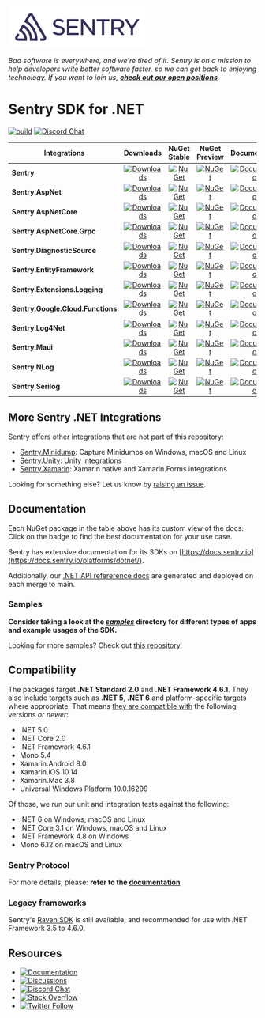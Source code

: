 [![Sentry](https://raw.githubusercontent.com/getsentry/sentry-dotnet/main/.assets/sentry-wordmark-dark-280x84.png)](https://sentry.io/?utm_source=github&utm_medium=logo)

_Bad software is everywhere, and we're tired of it. Sentry is on a mission to help developers write better software faster, so we can get back to enjoying technology. If you want to join us, [**check out our open positions**](https://sentry.io/careers/)._

Sentry SDK for .NET
===========

[![build](https://github.com/getsentry/sentry-dotnet/workflows/build/badge.svg?branch=main)](https://github.com/getsentry/sentry-dotnet/actions?query=branch%3Amain)
[![Discord Chat](https://img.shields.io/discord/621778831602221064?logo=discord&logoColor=ffffff&color=7389D8)](https://discord.gg/PXa5Apfe7K)


|            Integrations            |       Downloads       |      NuGet Stable     |     NuGet Preview     |     Documentation     |
| ---------------------------------- | :-------------------: | :-------------------: | :-------------------: | :-------------------: |
| **Sentry**                         | [![Downloads](https://img.shields.io/nuget/dt/Sentry.svg)](https://www.nuget.org/packages/Sentry) | [![NuGet](https://img.shields.io/nuget/v/Sentry.svg)](https://www.nuget.org/packages/Sentry)   |    [![NuGet](https://img.shields.io/nuget/vpre/Sentry.svg)](https://www.nuget.org/packages/Sentry)   | [![Documentation](https://img.shields.io/badge/documentation-sentry.io-green.svg)](https://docs.sentry.io/platforms/dotnet/) |
| **Sentry.AspNet**                  | [![Downloads](https://img.shields.io/nuget/dt/Sentry.AspNet.svg)](https://www.nuget.org/packages/Sentry.AspNet) | [![NuGet](https://img.shields.io/nuget/v/Sentry.AspNet.svg)](https://www.nuget.org/packages/Sentry.AspNet)   |   [![NuGet](https://img.shields.io/nuget/vpre/Sentry.AspNet.svg)](https://www.nuget.org/packages/Sentry.AspNet)   | [![Documentation](https://img.shields.io/badge/documentation-sentry.io-green.svg)](https://docs.sentry.io/platforms/dotnet/guides/aspnet) |
| **Sentry.AspNetCore**              | [![Downloads](https://img.shields.io/nuget/dt/Sentry.AspNetCore.svg)](https://www.nuget.org/packages/Sentry.AspNetCore) | [![NuGet](https://img.shields.io/nuget/v/Sentry.AspNetCore.svg)](https://www.nuget.org/packages/Sentry.AspNetCore)   |   [![NuGet](https://img.shields.io/nuget/vpre/Sentry.AspNetCore.svg)](https://www.nuget.org/packages/Sentry.AspNetCore)   | [![Documentation](https://img.shields.io/badge/documentation-sentry.io-green.svg)](https://docs.sentry.io/platforms/dotnet/guides/aspnetcore/) |
| **Sentry.AspNetCore.Grpc**         | [![Downloads](https://img.shields.io/nuget/dt/Sentry.AspNetCore.Grpc.svg)](https://www.nuget.org/packages/Sentry.AspNetCore.Grpc) | [![NuGet](https://img.shields.io/nuget/v/Sentry.AspNetCore.Grpc.svg)](https://www.nuget.org/packages/Sentry.AspNetCore.Grpc)   |   [![NuGet](https://img.shields.io/nuget/vpre/Sentry.AspNetCore.Grpc.svg)](https://www.nuget.org/packages/Sentry.AspNetCore.Grpc)   | [![Documentation](https://img.shields.io/badge/documentation-sentry.io-green.svg)](https://docs.sentry.io/platforms/dotnet/guides/aspnetcore/) |
| **Sentry.DiagnosticSource**        | [![Downloads](https://img.shields.io/nuget/dt/Sentry.DiagnosticSource.svg)](https://www.nuget.org/packages/Sentry.DiagnosticSource) | [![NuGet](https://img.shields.io/nuget/v/Sentry.DiagnosticSource.svg)](https://www.nuget.org/packages/Sentry.DiagnosticSource)   | [![NuGet](https://img.shields.io/nuget/vpre/Sentry.DiagnosticSource.svg)](https://www.nuget.org/packages/Sentry.DiagnosticSource)   | [![Documentation](https://img.shields.io/badge/documentation-sentry.io-green.svg)](https://docs.sentry.io/platforms/dotnet/performance/instrumentation/automatic-instrumentation/#diagnosticsource-integration) |
| **Sentry.EntityFramework**         | [![Downloads](https://img.shields.io/nuget/dt/Sentry.EntityFramework.svg)](https://www.nuget.org/packages/Sentry.EntityFramework) | [![NuGet](https://img.shields.io/nuget/v/Sentry.EntityFramework.svg)](https://www.nuget.org/packages/Sentry.EntityFramework)   |   [![NuGet](https://img.shields.io/nuget/vpre/Sentry.EntityFramework.svg)](https://www.nuget.org/packages/Sentry.EntityFramework)   | [![Documentation](https://img.shields.io/badge/documentation-sentry.io-green.svg)](https://docs.sentry.io/platforms/dotnet/guides/entityframework) |
| **Sentry.Extensions.Logging**      | [![Downloads](https://img.shields.io/nuget/dt/Sentry.Extensions.Logging.svg)](https://www.nuget.org/packages/Sentry.Extensions.Logging) | [![NuGet](https://img.shields.io/nuget/v/Sentry.Extensions.Logging.svg)](https://www.nuget.org/packages/Sentry.Extensions.Logging)   | [![NuGet](https://img.shields.io/nuget/vpre/Sentry.Extensions.Logging.svg)](https://www.nuget.org/packages/Sentry.Extensions.Logging)   | [![Documentation](https://img.shields.io/badge/documentation-sentry.io-green.svg)](https://docs.sentry.io/platforms/dotnet/guides/extensions-logging/) |
| **Sentry.Google.Cloud.Functions**  | [![Downloads](https://img.shields.io/nuget/dt/Sentry.Google.Cloud.Functions.svg)](https://www.nuget.org/packages/Sentry.Google.Cloud.Functions) | [![NuGet](https://img.shields.io/nuget/v/Sentry.Google.Cloud.Functions.svg)](https://www.nuget.org/packages/Sentry.Google.Cloud.Functions)   |   [![NuGet](https://img.shields.io/nuget/vpre/Sentry.Google.Cloud.Functions.svg)](https://www.nuget.org/packages/Sentry.Google.Cloud.Functions)   | [![Documentation](https://img.shields.io/badge/documentation-sentry.io-green.svg)](https://docs.sentry.io/platforms/dotnet/guides/gcp-functions/) |
| **Sentry.Log4Net**                 | [![Downloads](https://img.shields.io/nuget/dt/Sentry.Log4Net.svg)](https://www.nuget.org/packages/Sentry.Log4Net) | [![NuGet](https://img.shields.io/nuget/v/Sentry.Log4Net.svg)](https://www.nuget.org/packages/Sentry.Log4Net)   | [![NuGet](https://img.shields.io/nuget/vpre/Sentry.Log4Net.svg)](https://www.nuget.org/packages/Sentry.Log4Net)   | [![Documentation](https://img.shields.io/badge/documentation-sentry.io-green.svg)](https://docs.sentry.io/platforms/dotnet/guides/log4net) |
| **Sentry.Maui**                    | [![Downloads](https://img.shields.io/nuget/dt/Sentry.Maui.svg)](https://www.nuget.org/packages/Sentry.Maui) | [![NuGet](https://img.shields.io/nuget/v/Sentry.Maui.svg)](https://www.nuget.org/packages/Sentry.Maui)   | [![NuGet](https://img.shields.io/nuget/vpre/Sentry.Maui.svg)](https://www.nuget.org/packages/Sentry.Maui)   | [![Documentation](https://img.shields.io/badge/documentation-sentry.io-green.svg)](https://docs.sentry.io/platforms/dotnet/guides/maui) |
| **Sentry.NLog**                    | [![Downloads](https://img.shields.io/nuget/dt/Sentry.NLog.svg)](https://www.nuget.org/packages/Sentry.NLog) | [![NuGet](https://img.shields.io/nuget/v/Sentry.NLog.svg)](https://www.nuget.org/packages/Sentry.NLog)   | [![NuGet](https://img.shields.io/nuget/vpre/Sentry.NLog.svg)](https://www.nuget.org/packages/Sentry.NLog)   | [![Documentation](https://img.shields.io/badge/documentation-sentry.io-green.svg)](https://docs.sentry.io/platforms/dotnet/guides/nlog) |
| **Sentry.Serilog**                 | [![Downloads](https://img.shields.io/nuget/dt/Sentry.Serilog.svg)](https://www.nuget.org/packages/Serilog) | [![NuGet](https://img.shields.io/nuget/v/Sentry.Serilog.svg)](https://www.nuget.org/packages/Sentry.Serilog)   | [![NuGet](https://img.shields.io/nuget/vpre/Sentry.Serilog.svg)](https://www.nuget.org/packages/Sentry.Serilog)   | [![Documentation](https://img.shields.io/badge/documentation-sentry.io-green.svg)](https://docs.sentry.io/platforms/dotnet/guides/serilog) |

## More Sentry .NET Integrations

Sentry offers other integrations that are not part of this repository:

* [Sentry.Minidump](https://github.com/getsentry/sentry-dotnet-minidump): Capture Minidumps on Windows, macOS and Linux
* [Sentry.Unity](https://github.com/getsentry/sentry-unity): Unity integrations
* [Sentry.Xamarin](https://github.com/getsentry/sentry-xamarin): Xamarin native and Xamarin.Forms integrations

Looking for something else? Let us know by [raising an issue](https://github.com/getsentry/sentry-dotnet/issues/new).

## Documentation

Each NuGet package in the table above has its custom view of the docs. Click on the badge to find the best documentation for your use case.

Sentry has extensive documentation for its SDKs on [https://docs.sentry.io](https://docs.sentry.io/platforms/dotnet/).

Additionally, our [.NET API refererence docs](https://getsentry.github.io/sentry-dotnet/index.html) are generated and deployed on each merge to main.

### Samples

**Consider taking a look at the _[samples](https://github.com/getsentry/sentry-dotnet/tree/main/samples)_ directory for different types of apps and example usages of the SDK.**

Looking for more samples? Check out [this repository](https://github.com/getsentry/examples).

## Compatibility

The packages target **.NET Standard 2.0** and **.NET Framework 4.6.1**.
They also include targets such as **.NET 5**, **.NET 6** and platform-specific targets where appropriate.
That means [they are compatible with](https://docs.microsoft.com/dotnet/standard/net-standard) the following versions _or newer_:

* .NET 5.0
* .NET Core 2.0
* .NET Framework 4.6.1
* Mono 5.4
* Xamarin.Android 8.0
* Xamarin.iOS 10.14
* Xamarin.Mac 3.8
* Universal Windows Platform 10.0.16299

Of those, we run our unit and integration tests against the following:

* .NET 6 on Windows, macOS and Linux
* .NET Core 3.1 on Windows, macOS and Linux
* .NET Framework 4.8 on Windows
* Mono 6.12 on macOS and Linux

### Sentry Protocol

For more details, please: **refer to the [documentation](https://getsentry.github.io/sentry-dotnet/index.html)**

### Legacy frameworks

Sentry's [Raven SDK](https://github.com/getsentry/raven-csharp/) is still available, and recommended for use with .NET Framework 3.5 to 4.6.0.

## Resources
* [![Documentation](https://img.shields.io/badge/documentation-sentry.io-green.svg)](https://docs.sentry.io/platforms/dotnet/)
* [![Discussions](https://img.shields.io/github/discussions/getsentry/sentry-dotnet.svg)](https://github.com/getsentry/sentry-dotnet/discussions)
* [![Discord Chat](https://img.shields.io/discord/621778831602221064?logo=discord&logoColor=ffffff&color=7389D8)](https://discord.gg/PXa5Apfe7K)
* [![Stack Overflow](https://img.shields.io/badge/stack%20overflow-sentry-green.svg)](http://stackoverflow.com/questions/tagged/sentry)
* [![Twitter Follow](https://img.shields.io/twitter/follow/getsentry?label=getsentry&style=social)](https://twitter.com/intent/follow?screen_name=getsentry)
